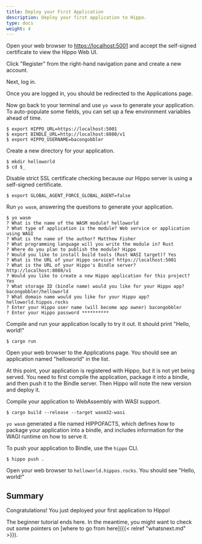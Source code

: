 ```yaml
---
title: Deploy your First Application
description: Deploy your first application to Hippo.
type: docs
weight: 4
---
```


Open your web browser to <https://localhost:5001> and accept the self-signed
certificate to view the Hippo Web UI.

Click "Register" from the right-hand navigation pane and create a new account.

Next, log in.

Once you are logged in, you should be redirected to the Applications page.

Now go back to your terminal and use `yo wasm` to generate your application. To
auto-populate some fields, you can set up a few environment variables ahead of
time.

```console
$ export HIPPO_URL=https://localhost:5001
$ export BINDLE_URL=http://localhost:8080/v1
$ export HIPPO_USERNAME=bacongobbler
```

Create a new directory for your application.

```console
$ mkdir helloworld
$ cd $_
```

Disable strict SSL certificate checking because our Hippo server is using a
self-signed certificate.

```console
$ export GLOBAL_AGENT_FORCE_GLOBAL_AGENT=false
```

Run `yo wasm`, answering the questions to generate your application.

```console
$ yo wasm
? What is the name of the WASM module? helloworld
? What type of application is the module? Web service or application using WAGI
? What is the name of the author? Matthew Fisher
? What programming language will you write the module in? Rust
? Where do you plan to publish the module? Hippo
? Would you like to install build tools (Rust WASI target)? Yes
? What is the URL of your Hippo service? https://localhost:5001
? What is the URL of your Hippo's Bindle server? http://localhost:8080/v1
? Would you like to create a new Hippo application for this project? Yes
? What storage ID (bindle name) would you like for your Hippo app? bacongobbler/helloworld
? What domain name would you like for your Hippo app? helloworld.hippos.rocks
? Enter your Hippo user name (will become app owner) bacongobbler
? Enter your Hippo password **********
```

Compile and run your application locally to try it out. It should print "Hello,
world!"

```console
$ cargo run
```

Open your web browser to the Applications page. You should see an application
named "helloworld" in the list.

At this point, your application is registered with Hippo, but it is not yet
being served. You need to first compile the application, package it into a
bindle, and then push it to the Bindle server. Then Hippo will note the new
version and deploy it.

Compile your application to WebAssembly with WASI support.

```console
$ cargo build --release --target wasm32-wasi
```

`yo wasm` generated a file named HIPPOFACTS, which defines how to package your
application into a bindle, and includes information for the WAGI runtime on how
to serve it.

To push your application to Bindle, use the `hippo` CLI.

```console
$ hippo push .
```

Open your web browser to `helloworld.hippos.rocks`. You should see "Hello,
world!"

## Summary

Congratulations! You just deployed your first application to Hippo!

The beginner tutorial ends here. In the meantime, you might want to check out
some pointers on [where to go from here]({{< relref "whatsnext.md" >}}).
